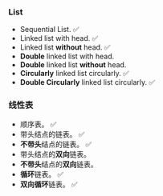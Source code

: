 ### List

- Sequential List. :white_check_mark:
- Linked list with head. :white_check_mark:
- Linked list **without** head. :white_check_mark:
- **Double** linked list with head.
- **Double** linked list **without** head.
- **Circularly** linked list circularly. :white_check_mark:
- **Double Circularly** linked list circularly. :white_check_mark:


### 线性表

- 顺序表。 :white_check_mark:
- 带头结点的链表。 :white_check_mark:
- **不带头**结点的链表。 :white_check_mark:
- 带头结点的**双向**链表。
- **不带头**结点的**双向**链表。
- **循环**链表。 :white_check_mark:
- **双向循环**链表。 :white_check_mark:

